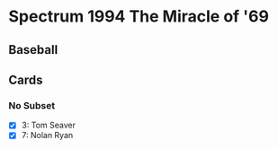 # Spectrum 1994 The Miracle of '69
## Baseball

## Cards

### No Subset
- [x] 3: Tom Seaver<br>
- [x] 7: Nolan Ryan<br>

